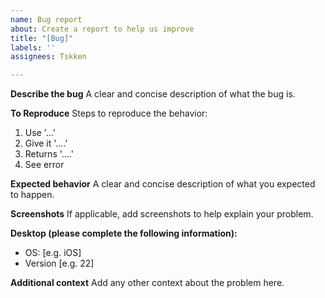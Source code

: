 ```yaml
---
name: Bug report
about: Create a report to help us improve
title: "[Bug]"
labels: ''
assignees: Tskken

---
```


**Describe the bug**
A clear and concise description of what the bug is.

**To Reproduce**
Steps to reproduce the behavior:
1. Use '...'
2. Give it '....'
3.  Returns '....'
4. See error

**Expected behavior**
A clear and concise description of what you expected to happen.

**Screenshots**
If applicable, add screenshots to help explain your problem.

**Desktop (please complete the following information):**
 - OS: [e.g. iOS]
 - Version [e.g. 22]

**Additional context**
Add any other context about the problem here.
